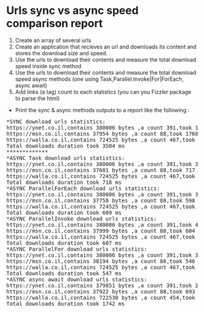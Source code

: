 # Urls sync vs async speed comparison report
1. Create an array of several urls 
2. Create an application that recieves an url and downloads its content and stores the download size and speed.
3. Use the urls to download their contents and measure the total download speed inside sync method 
4. Use the urls to download their contents and measure the total download speed async methods (one using Task,Parallel.Invoke|For|ForEach, async await)
5. Add links (a tag) count to each statistics (you can you Fizzler package to parse the html)
* Print the sync & async methods outputs to a report like the following :

<pre>
*SYNC download urls statistics:
https://ynet.co.il,contains 380006 bytes ,a count 391,took 1170 ms
https://msn.co.il,contains 37954 bytes ,a count 88,took 1768 ms
https://walla.co.il,contains 724525 bytes ,a count 467,took 566 ms
Total downloads duration took 3504 ms
*************
*ASYNC Task download urls statistics:
https://ynet.co.il,contains 380006 bytes ,a count 391,took 398 ms
https://msn.co.il,contains 37601 bytes ,a count 88,took 717 ms
https://walla.co.il,contains 724525 bytes ,a count 467,took 270 ms
Total downloads duration took 718 ms
*ASYNC ParallelForEach download urls statistics:
https://ynet.co.il,contains 380006 bytes ,a count 391,took 381 ms
https://msn.co.il,contains 37758 bytes ,a count 88,took 598 ms
https://walla.co.il,contains 724525 bytes ,a count 467,took 245 ms
Total downloads duration took 609 ms
*ASYNC ParallelInvoke download urls statistics:
https://ynet.co.il,contains 380006 bytes ,a count 391,took 415 ms
https://msn.co.il,contains 37999 bytes ,a count 88,took 604 ms
https://walla.co.il,contains 724525 bytes ,a count 467,took 265 ms
Total downloads duration took 607 ms
*ASYNC ParallelFor download urls statistics:
https://ynet.co.il,contains 380006 bytes ,a count 391,took 341 ms
https://msn.co.il,contains 38194 bytes ,a count 88,took 546 ms
https://walla.co.il,contains 724525 bytes ,a count 467,took 201 ms
Total downloads duration took 547 ms
*ASYNC async await download urls statistics:
https://ynet.co.il,contains 379851 bytes ,a count 391,took 270 ms
https://msn.co.il,contains 37922 bytes ,a count 88,took 693 ms
https://walla.co.il,contains 722530 bytes ,a count 454,took 1742 ms
Total downloads duration took 1742 ms
</pre>

